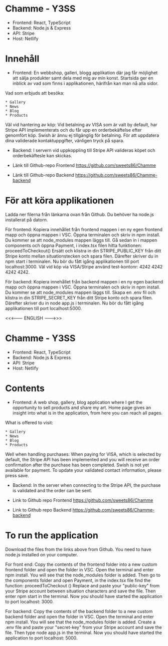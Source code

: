 # Chamme - Y3SS
* Frontend: React, TypeScript
* Backend: Node.js & Express
* API: Stripe
* Host: Netlify

# Innehåll

* Frontend: En webbshop, galleri, blogg applikation där jag får möjlighet att sälja produkter  samt dela med mig av min konst.
Startsida ger en inblick av vad som finns i applikationen, härifrån kan man nå alla sidor.

Vad som erbjuds att besöka:

    * Gallery
    * News
    * Blog
    * Products


Väl vid hantering av köp:
Vid betalning av VISA som är valt by default, har Stripe API implementerats och du får upp en orderbekäftelse efter genomfört köp.
Swish är ännu ej tillgänglig för betalning.
För att uppdatera dina validerade kontaktuppgifter, vänligen tryck på spara.

* Backend: I servern vid uppkoppling till Stripe API valideras köpet och orderbekäftesle kan skickas.

* Länk till Github-repo Frontend
https://github.com/sweets86/Chamme


* Länk till Github-repo Backend
https://github.com/sweets86/Chamme-backend

# För att köra applikationen
Ladda ner filerna från länkarna ovan från Github.
Du behöver ha node.js installerat på datorn.

För frontend:
Kopiera innehållet från frontend mappen i en ny egen frontend mapp och öppna mappen i VSC.
Öppna terminalen och skriv in npm install. Du kommer se att node_modules mappen läggs till.
Gå sedan in i mappen components och öppna Payment, i index.tsx filen hitta funktionen: proceedToCheckout()
Ersätt och klistra in din STRIPE_PUBLIC_KEY från ditt Stripe konto mellan situationstecken och spara filen.
Därefter skriver du in npm start i terminalen. Nu bör du fått igång applikationen till port localhost:3000.
Väl vid köp via VISA/Stripe använd test-kontonr: 4242 4242 4242 4242.

För backend:
Kopiera innehållet från backend mappen i en ny egen backend mapp och öppna mappen i VSC.
Öppna terminalen och skriv in npm install. Du kommer se att node_modules mappen läggs till.
Skapa en .env fil och klistra in din STRIPE_SECRET_KEY från ditt Stripe konto och spara filen.
Därefter skriver du in node app.js i terminalen.
Nu bör du fått igång applikationen till port localhost:5000.

<<<--- ENGLISH --->>>

# Chamme - Y3SS
* Frontend: React, TypeScript
* Backend: Node.js & Express
* API: Stripe
* Host: Netlify

# Contents

* Frontend: A web shop, gallery, blog application where I get the opportunity to sell products and share my art.
Home page gives an insight into what is in the application, from here you can reach all pages.

What is offered to visit:

    * Gallery
    * News
    * Blog
    * Products


Well when handling purchases:
When paying for VISA, which is selected by default, the Stripe API has been implemented and you will receive an order confirmation after the purchase has been completed.
Swish is not yet available for payment.
To update your validated contact information, please press save.

* Backend: In the server when connecting to the Stripe API, the purchase is validated and the order can be sent.

* Link to Github repo Frontend
https://github.com/sweets86/Chamme


* Link to Github repo Backend
https://github.com/sweets86/Chamme-backend

# To run the application
Download the files from the links above from Github.
You need to have node.js installed on your computer.

For front end:
Copy the contents of the frontend folder into a new custom frontend folder and open the folder in VSC.
Open the terminal and enter npm install. You will see that the node_modules folder is added.
Then go to the components folder and open Payment, in the index.tsx file find the function: proceedToCheckout ()
Replace and paste your "public-key" from your Stripe account between situation characters and save the file.
Then enter npm start in the terminal. Now you should have started the application to port localhost: 3000.

For backend:
Copy the contents of the backend folder to a new custom backend folder and open the folder in VSC.
Open the terminal and enter npm install. You will see that the node_modules folder is added.
Create a .env file and paste your "secret-key" from your Stripe account and save the file.
Then type node app.js in the terminal.
Now you should have started the application to port localhost: 5000.